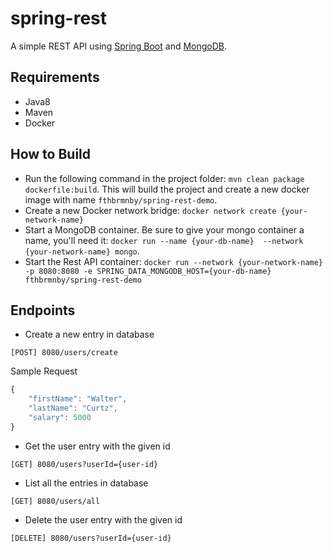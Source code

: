 # spring-rest
A simple REST API using [Spring Boot](https://spring.io/) and [MongoDB](https://www.mongodb.com/).

## Requirements
- Java8
- Maven
- Docker

## How to Build
- Run the following command in the project folder: `mvn clean package dockerfile:build`. This will build the project and create a new docker image with name `fthbrmnby/spring-rest-demo`.
- Create a new Docker network bridge: `docker network create {your-network-name}`
- Start a MongoDB container. Be sure to give your mongo container a name, you'll need it: `docker run --name {your-db-name}  --network {your-network-name} mongo`.
- Start the Rest API container: `docker run --network {your-network-name} -p 8080:8080 -e SPRING_DATA_MONGODB_HOST={your-db-name}  fthbrmnby/spring-rest-demo`

## Endpoints
- Create a new entry in database

`[POST] 8080/users/create`

Sample Request
```javascript
{
    "firstName": "Walter",
    "lastName": "Curtz",
    "salary": 5000
}
```


- Get the user entry with the given id

`[GET] 8080/users?userId={user-id}`


- List all the entries in database

`[GET] 8080/users/all` 

- Delete the user entry with the given id

`[DELETE] 8080/users?userId={user-id}`